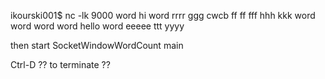 ikourski001$ nc -lk 9000
word
hi word
rrrr
ggg
cwcb
ff ff fff hhh kkk
word word word
word
hello word
eeeee
ttt
yyyy

then start SocketWindowWordCount main

Ctrl-D ?? to terminate ??